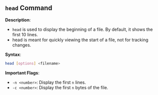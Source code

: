 ## `head` Command

**Description**:  
- `head` is used to display the beginning of a file. By default, it shows the first 10 lines.
-  head is meant for quickly viewing the start of a file, not for tracking changes.

**Syntax**:  
```bash
head [options] <filename>
```

**Important Flags**:  
- `-n <number>`: Display the first `n` lines.
- `-c <number>`: Display the first `n` bytes of the file.